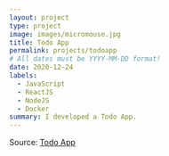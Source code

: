 ```yaml
---
layout: project
type: project
image: images/micromouse.jpg
title: Todo App
permalink: projects/todoapp
# All dates must be YYYY-MM-DD format!
date: 2020-12-24
labels:
  - JavaScript
  - ReactJS
  - NodeJS
  - Docker
summary: I developed a Todo App.
---
```


Source: <a href="https://github.com/kkjaseem/todo-app-on-docker"><i class="large github icon "></i>Todo App</a>


